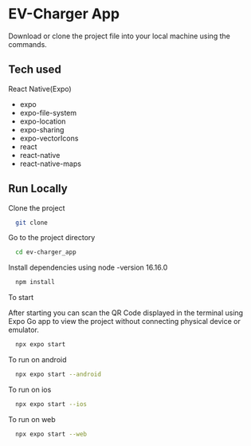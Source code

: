 # EV-Charger App

Download or clone the project file into your local machine using the commands.

## Tech used

React Native(Expo)

-   expo
-   expo-file-system
-   expo-location
-   expo-sharing
-   expo-vectorIcons
-   react
-   react-native
-   react-native-maps

## Run Locally

Clone the project

```bash
  git clone
```

Go to the project directory

```bash
  cd ev-charger_app
```

Install dependencies using node -version 16.16.0

```bash
  npm install
```

To start

After starting you can scan the QR Code displayed in the terminal using Expo Go app to view the project without connecting physical device or emulator.

```bash
  npx expo start
```

To run on android

```bash
  npx expo start --android
```

To run on ios

```bash
  npx expo start --ios
```

To run on web

```bash
  npx expo start --web
```
